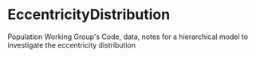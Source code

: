 EccentricityDistribution
========================

Population Working Group's Code, data, notes for a hierarchical model to investigate the eccentricity distribution
